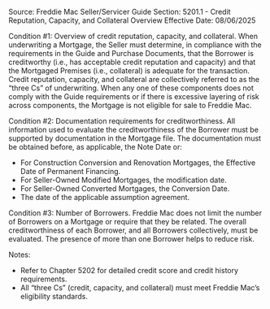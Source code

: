 Source: Freddie Mac Seller/Servicer Guide
Section: 5201.1 - Credit Reputation, Capacity, and Collateral Overview
Effective Date: 08/06/2025

Condition #1:
Overview of credit reputation, capacity, and collateral.
When underwriting a Mortgage, the Seller must determine, in compliance with the requirements in the Guide and Purchase Documents, that the Borrower is creditworthy (i.e., has acceptable credit reputation and capacity) and that the Mortgaged Premises (i.e., collateral) is adequate for the transaction.
Credit reputation, capacity, and collateral are collectively referred to as the “three Cs” of underwriting.
When any one of these components does not comply with the Guide requirements or if there is excessive layering of risk across components, the Mortgage is not eligible for sale to Freddie Mac.

Condition #2:
Documentation requirements for creditworthiness.
All information used to evaluate the creditworthiness of the Borrower must be supported by documentation in the Mortgage file.
The documentation must be obtained before, as applicable, the Note Date or:
- For Construction Conversion and Renovation Mortgages, the Effective Date of Permanent Financing.
- For Seller-Owned Modified Mortgages, the modification date.
- For Seller-Owned Converted Mortgages, the Conversion Date.
- The date of the applicable assumption agreement.

Condition #3:
Number of Borrowers.
Freddie Mac does not limit the number of Borrowers on a Mortgage or require that they be related.
The overall creditworthiness of each Borrower, and all Borrowers collectively, must be evaluated.
The presence of more than one Borrower helps to reduce risk.

Notes:
- Refer to Chapter 5202 for detailed credit score and credit history requirements.
- All “three Cs” (credit, capacity, and collateral) must meet Freddie Mac’s eligibility standards.
